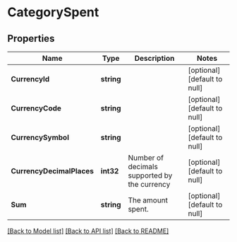 # CategorySpent

## Properties
Name | Type | Description | Notes
------------ | ------------- | ------------- | -------------
**CurrencyId** | **string** |  | [optional] [default to null]
**CurrencyCode** | **string** |  | [optional] [default to null]
**CurrencySymbol** | **string** |  | [optional] [default to null]
**CurrencyDecimalPlaces** | **int32** | Number of decimals supported by the currency | [optional] [default to null]
**Sum** | **string** | The amount spent. | [optional] [default to null]

[[Back to Model list]](../README.md#documentation-for-models) [[Back to API list]](../README.md#documentation-for-api-endpoints) [[Back to README]](../README.md)

